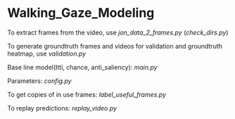 # Walking_Gaze_Modeling

To extract frames from the video, use _jon_data_2_frames.py_ (_check_dirs.py_)

To generate groundtruth frames and videos for validation and groundtruth heatmap, use _validation.py_

Base line model(Itti, chance, anti_saliency): _main.py_

Parameters: _config.py_

To get copies of in use frames: _label_useful_frames.py_

To replay predictions: _replay_video.py_
